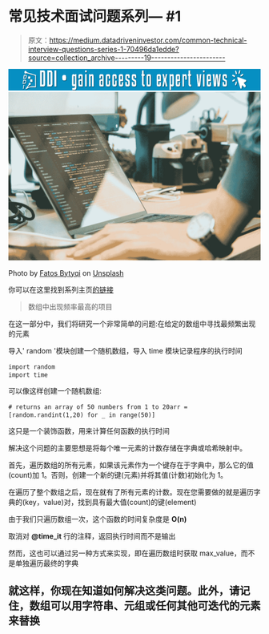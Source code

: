 # 常见技术面试问题系列— #1

> 原文：<https://medium.datadriveninvestor.com/common-technical-interview-questions-series-1-70496da1edde?source=collection_archive---------19----------------------->

[![](img/d04177aa625611dc1c7dbeb50d559cae.png)](http://www.track.datadriveninvestor.com/1B9E)![](img/b8b8e32a05409b93823d6882ad305db8.png)

Photo by [Fatos Bytyqi](https://unsplash.com/@fatosi?utm_source=medium&utm_medium=referral) on [Unsplash](https://unsplash.com?utm_source=medium&utm_medium=referral)

你可以在这里找到系列主页[的链接](https://medium.com/datadriveninvestor/common-technical-interview-questions-series-announcement-6cd77db4c7fd)

> 数组中出现频率最高的项目

在这一部分中，我们将研究一个非常简单的问题:在给定的数组中寻找最频繁出现的元素

导入' random '模块创建一个随机数组，导入 time 模块记录程序的执行时间

```
import random
import time
```

可以像这样创建一个随机数组:

```
# returns an array of 50 numbers from 1 to 20arr = [random.randint(1,20) for _ in range(50)]
```

这只是一个装饰函数，用来计算任何函数的执行时间

解决这个问题的主要思想是将每个唯一元素的计数存储在字典或哈希映射中。

首先，遍历数组的所有元素，如果该元素作为一个键存在于字典中，那么它的值(count)加 1。否则，创建一个新的键(元素)并将其值(计数)初始化为 1。

在遍历了整个数组之后，现在就有了所有元素的计数。现在您需要做的就是遍历字典的(key，value)对，找到具有最大值(count)的键(element)

由于我们只遍历数组一次，这个函数的时间复杂度是 **O(n)**

取消对 **@time_it** 行的注释，返回执行时间而不是输出

然而，这也可以通过另一种方式来实现，即在遍历数组时获取 max_value，而不是单独遍历最终的字典

## 就这样，你现在知道如何解决这类问题。此外，请记住，数组可以用字符串、元组或任何其他可迭代的元素来替换